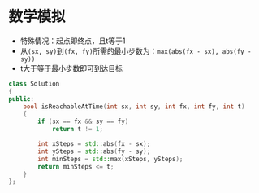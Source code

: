 # 数学模拟
+ 特殊情况：起点即终点，且t等于1
+ 从`(sx, sy)`到`(fx, fy)`所需的最小步数为：`max(abs(fx - sx), abs(fy - sy))`
+ t大于等于最小步数即可到达目标

```C++
class Solution
{
public:
	bool isReachableAtTime(int sx, int sy, int fx, int fy, int t)
	{
		if (sx == fx && sy == fy)
			return t != 1;

		int xSteps = std::abs(fx - sx);
		int ySteps = std::abs(fy - sy);
		int minSteps = std::max(xSteps, ySteps);
		return minSteps <= t;
	}
};
```